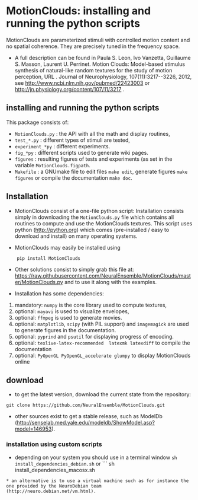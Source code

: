 # MotionClouds: installing and running the python scripts

MotionClouds are parameterized stimuli with controlled motion content and no spatial coherence.  They are precisely tuned in the frequency space.

* A full description can be found in Paula S. Leon, Ivo Vanzetta, Guillaume S. Masson, Laurent U. Perrinet. Motion Clouds: Model-based stimulus synthesis of natural-like random textures for the study of motion perception, URL . Journal of Neurophysiology, 107(11):3217--3226, 2012, see  http://www.ncbi.nlm.nih.gov/pubmed/22423003 or http://jn.physiology.org/content/107/11/3217 .

## installing and running the python scripts
This package consists of:
* ```MotionClouds.py``` : the API with all the math and display routines,
* ```test_*.py``` : different types of stimuli are tested,
* ```experiment_*py``` : different experiments.
* ```fig_*py``` : different scripts used to generate wiki pages.
* ```figures``` : resulting figures of tests and experiments (as set in the variable ```MotionClouds.figpath```.
* ```Makefile``` : a GNUmake file to edit files ```make edit```, generate figures ```make figures``` or compile the documentation ```make doc```.

## Installation

*   MotionClouds consist of a one-file python script: Installation consists simply in downloading the ```MotionClouds.py``` file which contains all routines to compute and use the MotionClouds textures. This script uses python (http://python.org) which comes (pre-installed /  easy to download and install) on many operating systems.

* MotionClouds may easily be installed using

```
    pip install MotionClouds
```

* Other solutions consist to simply grab this file at: https://raw.githubusercontent.com/NeuralEnsemble/MotionClouds/master/MotionClouds.py and to use it along with the examples.

* Installation has some dependencies:
 1. mandatory: ```numpy``` is the core library used to compute textures,
 1. optional: ```mayavi``` is used to visualize envelopes,
 1. optional: ```ffmpeg``` is used to generate movies.
 1. optional: ```matplotlib```, ```scipy``` (with PIL support) and ```imagemagick``` are used to generate figures in the documentation.
 1. optional: ```pyprind``` and ```psutil``` for displaying progress of encoding.
 1. optional: ```texlive-latex-recommended  latexmk latexdiff``` to compile the documentation
 1. optional: ```PyOpenGL PyOpenGL_accelerate glumpy``` to display MotionClouds online

## download

* to get the latest version, download the current state from the repository:
```
git clone https://github.com/NeuralEnsemble/MotionClouds.git
```

* other sources exist to get a stable release, such as ModelDb (http://senselab.med.yale.edu/modeldb/ShowModel.asp?model=146953).

### installation using custom scripts

* depending on your system you should use in a terminal window ```
sh install_dependencies_debian.sh
``` or ```
sh install_dependencies_macosx.sh
```
* an alternative is to use a virtual machine such as for instance the one provided by the NeuroDebian team (http://neuro.debian.net/vm.html).
